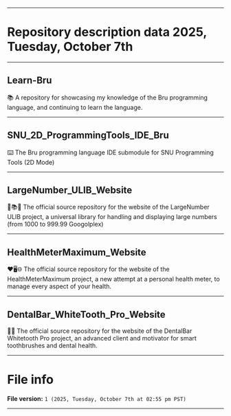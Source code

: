 
***

# Repository description data 2025, Tuesday, October 7th

---

## Learn-Bru

📚️ A repository for showcasing my knowledge of the Bru programming language, and continuing to learn the language. 

---

## SNU_2D_ProgrammingTools_IDE_Bru

⌨️ The Bru programming language IDE submodule for SNU Programming Tools (2D Mode)

---

## LargeNumber_ULIB_Website

🔢️📚️🌐️ The official source repository for the website of the LargeNumber ULIB project, a universal library for handling and displaying large numbers (from 1000 to 999.99 Googolplex) 

---

## HealthMeterMaximum_Website

❤️🖥️🌐️ The official source repository for the website of the HealthMeterMaximum project, a new attempt at a personal health meter, to manage every aspect of your health. 
 
---

## DentalBar_WhiteTooth_Pro_Website

🦷️🌐️ The official source repository for the website of the DentalBar Whitetooth Pro project, an advanced client and motivator for smart toothbrushes and dental health. 

***

# File info

**File version:** `1 (2025, Tuesday, October 7th at 02:55 pm PST)`

***

